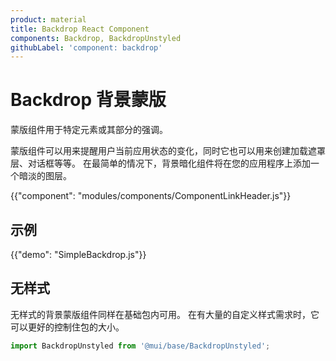 ```yaml
---
product: material
title: Backdrop React Component
components: Backdrop, BackdropUnstyled
githubLabel: 'component: backdrop'
---
```


# Backdrop 背景蒙版

<p class="description">蒙版组件用于特定元素或其部分的强调。</p>

蒙版组件可以用来提醒用户当前应用状态的变化，同时它也可以用来创建加载遮罩层、对话框等等。 在最简单的情况下，背景暗化组件将在您的应用程序上添加一个暗淡的图层。

{{"component": "modules/components/ComponentLinkHeader.js"}}

## 示例

{{"demo": "SimpleBackdrop.js"}}

## 无样式

无样式的背景蒙版组件同样在基础包内可用。 在有大量的自定义样式需求时，它可以更好的控制住包的大小。

```js
import BackdropUnstyled from '@mui/base/BackdropUnstyled';
```
